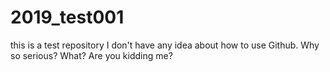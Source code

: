 # 2019_test001
this is a test repository
I don't have any idea about how to use Github.
Why so serious?
What? Are you kidding me?
